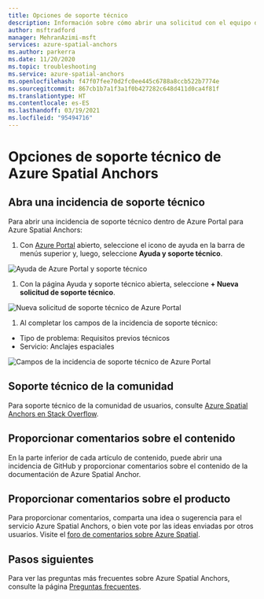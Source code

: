 ```yaml
---
title: Opciones de soporte técnico
description: Información sobre cómo abrir una solicitud con el equipo de soporte técnico de Azure Spatial Anchors.
author: msftradford
manager: MehranAzimi-msft
services: azure-spatial-anchors
ms.author: parkerra
ms.date: 11/20/2020
ms.topic: troubleshooting
ms.service: azure-spatial-anchors
ms.openlocfilehash: f47f07fee70d2fc0ee445c6788a8ccb522b7774e
ms.sourcegitcommit: 867cb1b7a1f3a1f0b427282c648d411d0ca4f81f
ms.translationtype: HT
ms.contentlocale: es-ES
ms.lasthandoff: 03/19/2021
ms.locfileid: "95494716"
---
```

# <a name="azure-spatial-anchors-support-options"></a>Opciones de soporte técnico de Azure Spatial Anchors

## <a name="open-a-tech-support-ticket"></a>Abra una incidencia de soporte técnico

Para abrir una incidencia de soporte técnico dentro de Azure Portal para Azure Spatial Anchors:

1. Con [Azure Portal](https://azure.microsoft.com/account/) abierto, seleccione el icono de ayuda en la barra de menús superior y, luego, seleccione **Ayuda y soporte técnico**.

![Ayuda de Azure Portal y soporte técnico](./media/spatial-anchor-support.png)

1. Con la página Ayuda y soporte técnico abierta, seleccione **+ Nueva solicitud de soporte técnico**.

![Nueva solicitud de soporte técnico de Azure Portal](./media/spatial-anchor-support2.png)

1. Al completar los campos de la incidencia de soporte técnico:

- Tipo de problema: Requisitos previos técnicos
- Servicio: Anclajes espaciales

![Campos de la incidencia de soporte técnico de Azure Portal](./media/spatial-anchor-support3.png)

## <a name="community-support"></a>Soporte técnico de la comunidad

Para soporte técnico de la comunidad de usuarios, consulte [Azure Spatial Anchors en Stack Overflow](https://stackoverflow.com/questions/tagged/azure-spatial-anchors).

## <a name="provide-content-feedback"></a>Proporcionar comentarios sobre el contenido

En la parte inferior de cada artículo de contenido, puede abrir una incidencia de GitHub y proporcionar comentarios sobre el contenido de la documentación de Azure Spatial Anchor.

## <a name="provide-product-feedback"></a>Proporcionar comentarios sobre el producto

Para proporcionar comentarios, comparta una idea o sugerencia para el servicio Azure Spatial Anchors, o bien vote por las ideas enviadas por otros usuarios. Visite el [foro de comentarios sobre Azure Spatial](https://feedback.azure.com/forums/919252-azure-spatial-anchors).

## <a name="next-steps"></a>Pasos siguientes

Para ver las preguntas más frecuentes sobre Azure Spatial Anchors, consulte la página [Preguntas frecuentes](spatial-anchor-faq.md).

